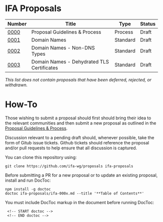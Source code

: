 IFA Proposals
=============

| Number       | Title                                      | Type     | Status   |
|--------------|--------------------------------------------|----------|----------|
| [0000][0000] | Proposal Guidelines & Process              | Process  | Draft    |
| [0001][0001] | Domain Names                               | Standard | Draft    |
| [0002][0002] | Domain Names - Non-DNS Types               | Standard | Draft    |
| [0003][0003] | Domain Names - Dehydrated TLS Certificates | Standard | Draft    |

*This list does not contain proposals that have been deferred, rejected, or withdrawn.*

[0000]:https://github.com/ifa-wg/proposals/blob/master/ifa-0000.md
[0001]:https://github.com/ifa-wg/proposals/blob/master/ifa-0001.md
[0002]:https://github.com/ifa-wg/proposals/blob/master/ifa-0002.md
[0003]:https://github.com/ifa-wg/proposals/blob/master/ifa-0003.md

How-To
=======
Those wishing to submit a proposal should first should bring their idea to the relevant communities and then submit a new proposal as outlined in the [Proposal Guidelines & Process][0000].

Discussion relevant to a pending draft should, whenever possible, take the form of Gitub issue tickets. Github tickets should reference the proposal and/or pull requests to help ensure that all discussion is captured.  

You can clone this repository using:

	git clone https://github.com/ifa-wg/proposals ifa-proposals

Before submitting a PR for a new proposal or to update an existing proposal, install and run DocToc:

	npm install -g doctoc
	doctoc ifa-proposals/ifa-000x.md --title '**Table of Contents**'

You must include DocToc markup in the document before running DocToc:

	 <!-- START doctoc -->
	 <!-- END doctoc -->
